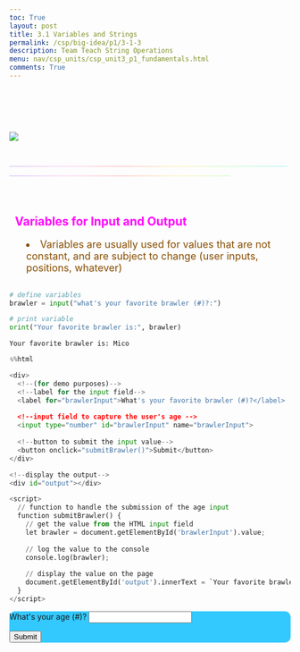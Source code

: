 ```yaml
---
toc: True
layout: post
title: 3.1 Variables and Strings
permalink: /csp/big-idea/p1/3-1-3
description: Team Teach String Operations
menu: nav/csp_units/csp_unit3_p1_fundamentals.html
comments: True
---
```


<html>
    <style>
        @keyframes bounce {
            0%, 20%, 50%, 80%, 100% {
                transform: translateY(0);
            }
            10%, 30%, 60%, 90% {
                transform: translateY(-30px);
            }
            40%, 70% {
                transform: translateY(-15px);
            }
        }
        @keyframes bounce2 {
            /* bounce */
            0%, 20%, 50%, 80%, 100% {
                transform: translateY(0);
            }
            10%, 30%, 60%, 90% {
                transform: translateY(-30px);
            }
            40%, 70% {
                transform: translateY(-15px);
            }
            /* flips */
            0%, 25% {
                transform: rotateZ(0deg);
            }
            25%, 50% {
                transform: rotateY(180deg);
            }
            50%, 75% {
                transform: rotateZ(180deg);
            }
            75%, 100% {
                transform: rotateY(0deg);
            }
        }
        h2{
            color: #ffd9d9;
        }
    </style>
    <br>
    <br>
    <br>
    <br>
    <br>
    <img style="animation: bounce2 3s ease infinite; max-width: 25%; filter: saturate(200%);" src="{{site.baseurl}}/images/p1group1images/img7.png">
    <br>
    <br>
    <p style="animation: bounce 3s ease infinite; background: linear-gradient(to right, #C9B1FF, #FFCAF2, #FFB2B1, #FFF3AD, #BCFFBC, #A2EDFF);-webkit-text-fill-color: transparent; -webkit-background-clip: text;"> ____________________________________________________________________________________________________________________________________________</p>
</html>


<br>
<h2>Variables for Input and Output</h2>
<li>Variables are usually used for values that are not constant, and are subject to change (user inputs, positions, whatever)</li>
<br>
<style>
    h1 {
        color: #ff00fb;
        padding-left: 10px;
    }
    h2 {
        color: #ff00fb;
        padding-left: 10px;
    }
    div {
        background-color: #33c9ff;
        border-radius: 10px;
    }
    li {
        color: #864d00;
        padding-left: 30px;
        font-size: 18px;
    }
</style>


```python
# define variables
brawler = input("what's your favorite brawler (#)?:")

# print variable
print("Your favorite brawler is:", brawler)
```

    Your favorite brawler is: Mico



```python
%%html 

<div>
  <!--(for demo purposes)-->
  <!--label for the input field-->
  <label for="brawlerInput">What's your favorite brawler (#)?</label>
  
  <!--input field to capture the user's age -->
  <input type="number" id="brawlerInput" name="brawlerInput">
  
  <!--button to submit the input value-->
  <button onclick="submitBrawler()">Submit</button>
</div>

<!--display the output-->
<div id="output"></div>

<script>
  // function to handle the submission of the age input
  function submitBrawler() {
    // get the value from the HTML input field
    let brawler = document.getElementById('brawlerInput').value;
    
    // log the value to the console
    console.log(brawler);
    
    // display the value on the page
    document.getElementById('output').innerText = `Your favorite brawler is: ${brawler}`;
  }
</script>
```



<div>
  <!-- Label for the input field -->
  <label for="ageInput">What's your age (#)?</label>

  <!-- Input field to capture the user's age -->
  <input type="number" id="ageInput" name="ageInput">

  <!-- Button to submit the input value -->
  <button onclick="submitAge()">Submit</button>
</div>

<!-- Div to display the output -->
<div id="output"></div>

<script>
  // Function to handle the submission of the age input
  function submitAge() {
    // Get the value from the HTML input field
    let age = document.getElementById('ageInput').value;

    // Log the value to the console
    console.log(age);

    // Display the value on the page
    document.getElementById('output').innerText = `Your age is: ${age}`;
  }
</script>


